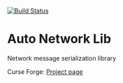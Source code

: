 [![Build Status](https://travis-ci.com/Aurocosh/divine-favor.svg?branch=master)](https://travis-ci.com/Aurocosh/divine-favor)

# Auto Network Lib
Network message serialization library

Curse Forge: [Project page](https://minecraft.curseforge.com/projects/auto-network-lib)
